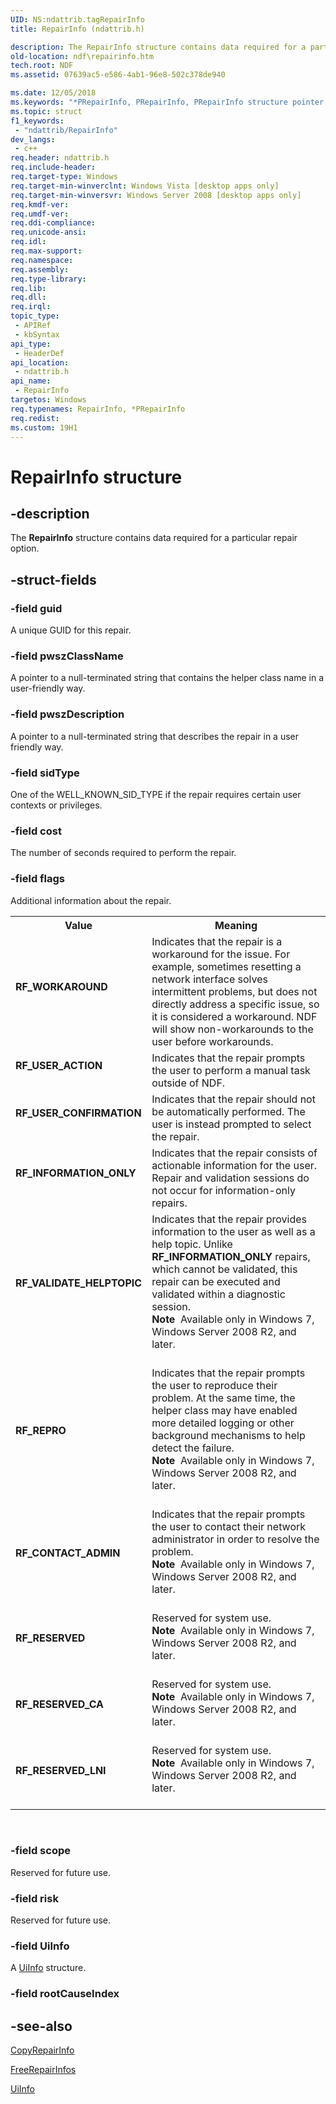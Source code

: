 ```yaml
---
UID: NS:ndattrib.tagRepairInfo
title: RepairInfo (ndattrib.h)

description: The RepairInfo structure contains data required for a particular repair option.
old-location: ndf\repairinfo.htm
tech.root: NDF
ms.assetid: 07639ac5-e586-4ab1-96e8-502c378de940

ms.date: 12/05/2018
ms.keywords: "*PRepairInfo, PRepairInfo, PRepairInfo structure pointer [NDF], RF_CONTACT_ADMIN, RF_INFORMATION_ONLY, RF_REPRO, RF_RESERVED, RF_RESERVED_CA, RF_RESERVED_LNI, RF_USER_ACTION, RF_USER_CONFIRMATION, RF_VALIDATE_HELPTOPIC, RF_WORKAROUND, RepairInfo, RepairInfo structure [NDF], ndattrib/PRepairInfo, ndattrib/RepairInfo, ndf.repairinfo"
ms.topic: struct
f1_keywords: 
 - "ndattrib/RepairInfo"
dev_langs:
 - c++
req.header: ndattrib.h
req.include-header: 
req.target-type: Windows
req.target-min-winverclnt: Windows Vista [desktop apps only]
req.target-min-winversvr: Windows Server 2008 [desktop apps only]
req.kmdf-ver: 
req.umdf-ver: 
req.ddi-compliance: 
req.unicode-ansi: 
req.idl: 
req.max-support: 
req.namespace: 
req.assembly: 
req.type-library: 
req.lib: 
req.dll: 
req.irql: 
topic_type:
 - APIRef
 - kbSyntax
api_type:
 - HeaderDef
api_location:
 - ndattrib.h
api_name:
 - RepairInfo
targetos: Windows
req.typenames: RepairInfo, *PRepairInfo
req.redist: 
ms.custom: 19H1
---
```


# RepairInfo structure


## -description


The <b>RepairInfo</b> structure contains data required for a particular repair option.


## -struct-fields




### -field guid

A unique GUID for this repair.


### -field pwszClassName

A pointer to a null-terminated  string that contains the helper class name in a user-friendly way.


### -field pwszDescription

A pointer to a null-terminated string that describes the repair in a user friendly way.


### -field sidType

One of the WELL_KNOWN_SID_TYPE if the repair requires certain user contexts or privileges.


### -field cost

The number of seconds required to perform the repair.


### -field flags

Additional information about the repair.

<table>
<tr>
<th>Value</th>
<th>Meaning</th>
</tr>
<tr>
<td width="40%"><a id="RF_WORKAROUND"></a><a id="rf_workaround"></a><dl>
<dt><b>RF_WORKAROUND</b></dt>
</dl>
</td>
<td width="60%">
Indicates that the repair is a workaround for the issue.  For example, sometimes resetting a network interface solves intermittent problems, but does not directly address a specific issue, so it is considered a workaround.  NDF will show non-workarounds to the user before workarounds.

</td>
</tr>
<tr>
<td width="40%"><a id="RF_USER_ACTION"></a><a id="rf_user_action"></a><dl>
<dt><b>RF_USER_ACTION</b></dt>
</dl>
</td>
<td width="60%">
Indicates that the repair prompts the user to perform a manual task outside of NDF.

</td>
</tr>
<tr>
<td width="40%"><a id="RF_USER_CONFIRMATION"></a><a id="rf_user_confirmation"></a><dl>
<dt><b>RF_USER_CONFIRMATION</b></dt>
</dl>
</td>
<td width="60%">
Indicates that the repair should not be automatically performed.  The user is instead prompted to select the repair.

</td>
</tr>
<tr>
<td width="40%"><a id="RF_INFORMATION_ONLY"></a><a id="rf_information_only"></a><dl>
<dt><b>RF_INFORMATION_ONLY</b></dt>
</dl>
</td>
<td width="60%">
Indicates that the repair consists of actionable information for the user.  Repair and validation sessions do not occur for information-only repairs.

</td>
</tr>
<tr>
<td width="40%"><a id="RF_VALIDATE_HELPTOPIC"></a><a id="rf_validate_helptopic"></a><dl>
<dt><b>RF_VALIDATE_HELPTOPIC</b></dt>
</dl>
</td>
<td width="60%">
Indicates that the repair provides information to the user as well as a help topic. Unlike <b>RF_INFORMATION_ONLY</b> repairs, which cannot be validated, this repair can be executed and validated within a diagnostic session.

<div class="alert"><b>Note</b>  Available only in Windows 7, Windows Server 2008 R2, and later.</div>
<div> </div>
</td>
</tr>
<tr>
<td width="40%"><a id="RF_REPRO"></a><a id="rf_repro"></a><dl>
<dt><b>RF_REPRO</b></dt>
</dl>
</td>
<td width="60%">
Indicates that the repair prompts the user to reproduce their problem. At the same time, the helper class may have enabled more detailed logging or other background mechanisms to help detect the failure.

<div class="alert"><b>Note</b>  Available only in Windows 7, Windows Server 2008 R2, and later.</div>
<div> </div>
</td>
</tr>
<tr>
<td width="40%"><a id="RF_CONTACT_ADMIN"></a><a id="rf_contact_admin"></a><dl>
<dt><b>RF_CONTACT_ADMIN</b></dt>
</dl>
</td>
<td width="60%">
Indicates that the repair prompts the user to contact their network administrator in order to resolve the problem.

<div class="alert"><b>Note</b>  Available only in Windows 7, Windows Server 2008 R2, and later.</div>
<div> </div>
</td>
</tr>
<tr>
<td width="40%"><a id="RF_RESERVED"></a><a id="rf_reserved"></a><dl>
<dt><b>RF_RESERVED</b></dt>
</dl>
</td>
<td width="60%">
Reserved for system use.

<div class="alert"><b>Note</b>  Available only in Windows 7, Windows Server 2008 R2, and later.</div>
<div> </div>
</td>
</tr>
<tr>
<td width="40%"><a id="RF_RESERVED_CA"></a><a id="rf_reserved_ca"></a><dl>
<dt><b>RF_RESERVED_CA</b></dt>
</dl>
</td>
<td width="60%">
Reserved for system use.

<div class="alert"><b>Note</b>  Available only in Windows 7, Windows Server 2008 R2, and later.</div>
<div> </div>
</td>
</tr>
<tr>
<td width="40%"><a id="RF_RESERVED_LNI"></a><a id="rf_reserved_lni"></a><dl>
<dt><b>RF_RESERVED_LNI</b></dt>
</dl>
</td>
<td width="60%">
Reserved for system use.

<div class="alert"><b>Note</b>  Available only in Windows 7, Windows Server 2008 R2, and later.</div>
<div> </div>
</td>
</tr>
</table>
 


### -field scope

Reserved for future use.


### -field risk

Reserved for future use.


### -field UiInfo

A <a href="https://docs.microsoft.com/windows/desktop/api/ndattrib/ns-ndattrib-uiinfo">UiInfo</a> structure.


### -field rootCauseIndex

 




## -see-also




<a href="https://docs.microsoft.com/windows/desktop/NDF/copyrepairinfo">CopyRepairInfo</a>



<a href="https://docs.microsoft.com/windows/desktop/NDF/freerepairinfos">FreeRepairInfos</a>



<a href="https://docs.microsoft.com/windows/desktop/api/ndattrib/ns-ndattrib-uiinfo">UiInfo</a>
 

 

